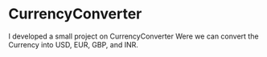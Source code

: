 # CurrencyConverter
I developed a small project on CurrencyConverter Were we can convert the Currency into USD, EUR, GBP, and INR.
